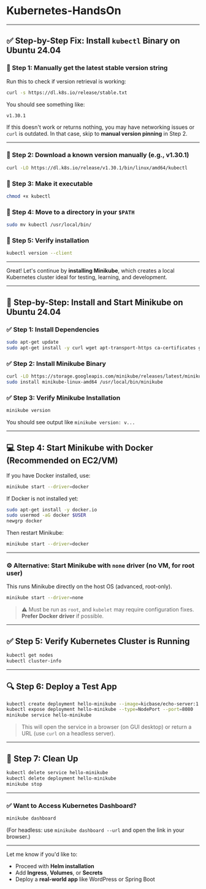 # Kubernetes-HandsOn

---

## ✅ Step-by-Step Fix: Install `kubectl` Binary on Ubuntu 24.04

### 🔹 Step 1: Manually get the latest stable version string

Run this to check if version retrieval is working:

```bash
curl -s https://dl.k8s.io/release/stable.txt
```

You should see something like:

```
v1.30.1
```

If this doesn't work or returns nothing, you may have networking issues or `curl` is outdated. In that case, skip to **manual version pinning** in Step 2.

---

### 🔹 Step 2: Download a known version manually (e.g., v1.30.1)

```bash
curl -LO https://dl.k8s.io/release/v1.30.1/bin/linux/amd64/kubectl
```

### 🔹 Step 3: Make it executable

```bash
chmod +x kubectl
```

### 🔹 Step 4: Move to a directory in your `$PATH`

```bash
sudo mv kubectl /usr/local/bin/
```

### 🔹 Step 5: Verify installation

```bash
kubectl version --client
```

---

Great! Let's continue by **installing Minikube**, which creates a local Kubernetes cluster ideal for testing, learning, and development.

---

## 🚀 Step-by-Step: Install and Start Minikube on Ubuntu 24.04

### ✅ **Step 1: Install Dependencies**

```bash
sudo apt-get update
sudo apt-get install -y curl wget apt-transport-https ca-certificates gnupg
```

### ✅ **Step 2: Install Minikube Binary**

```bash
curl -LO https://storage.googleapis.com/minikube/releases/latest/minikube-linux-amd64
sudo install minikube-linux-amd64 /usr/local/bin/minikube
```

### ✅ **Step 3: Verify Minikube Installation**

```bash
minikube version
```

You should see output like `minikube version: v...`

---

## 💻 Step 4: Start Minikube with Docker (Recommended on EC2/VM)

If you have Docker installed, use:

```bash
minikube start --driver=docker
```

If Docker is not installed yet:

```bash
sudo apt-get install -y docker.io
sudo usermod -aG docker $USER
newgrp docker
```

Then restart Minikube:

```bash
minikube start --driver=docker
```

---

### ⚙️ Alternative: Start Minikube with `none` driver (no VM, for root user)

This runs Minikube directly on the host OS (advanced, root-only).

```bash
minikube start --driver=none
```

> ⚠️ Must be run as `root`, and `kubelet` may require configuration fixes. **Prefer Docker driver** if possible.

---

## ✅ Step 5: Verify Kubernetes Cluster is Running

```bash
kubectl get nodes
kubectl cluster-info
```

---

## 🔍 Step 6: Deploy a Test App

```bash
kubectl create deployment hello-minikube --image=kicbase/echo-server:1.0
kubectl expose deployment hello-minikube --type=NodePort --port=8080
minikube service hello-minikube
```

> This will open the service in a browser (on GUI desktop) or return a URL (use `curl` on a headless server).

---

## 🧹 Step 7: Clean Up

```bash
kubectl delete service hello-minikube
kubectl delete deployment hello-minikube
minikube stop
```

---

### ✅ Want to Access Kubernetes Dashboard?

```bash
minikube dashboard
```

(For headless: use `minikube dashboard --url` and open the link in your browser.)

---

Let me know if you'd like to:

* Proceed with **Helm installation**
* Add **Ingress**, **Volumes**, or **Secrets**
* Deploy a **real-world app** like WordPress or Spring Boot



